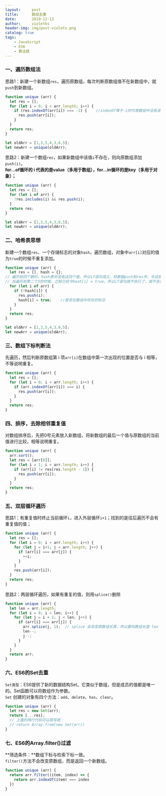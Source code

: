 ```yaml
---
layout:     post
title:      数组去重
date:       2019-12-13
author:     violetks
header-img: img/post-violets.png
catalog: true
tags:
    - JavaScript
    - ES6
    - 算法题
---
```


### 一、遍历数组法
思路1：新建一个新数组`res`，遍历原数组，每次判断原数组值不在新数组中，就`push`到新数组。<br>
```javascript
function unique (arr) {
  let res = [];
  for (let i = 0; i < arr.length; i++) {
    if (res.indexOf(arr[i]) === -1) {    //indexOf等于-1时代表数组中没有该值
      res.push(arr[i]);
    }
  }
  return res;
}

let oldArr = [1,3,5,4,3,6,5];
let newArr = unique(oldArr);
```
思路2：新建一个数组`res`，如果新数组中该值`i`不存在，则向原数组添加`push(i)`。<br>
**for…of循环的 i 代表的是value（多用于数组），for…in循环的是key（多用于对象）；**<br>
```javascript
function unique (arr) {
  let res = [];
  for (let i of arr) {
    !res.includes(i) && res.push(i);
  }
  return res;
}

let oldArr = [1,3,5,4,3,6,5];
let newArr = unique(oldArr);
```

### 二、哈希表思想
新建一个数组`res`、一个存储标志的对象`hash`，遍历数组，对象中`arr[i]`对应的值为`true`的时候不重复添加。<br>
```javascript
function unique (arr) {
  let res = [], hash = {};
// 遍历前四个数时，hash表中没有这四个值，所以if语句成立，将数据push到res中，令这些表中的数都为true。
// 当遍历到第二个3的时候，之前已经令hash[i] = true，所以if语句就不执行了，就不会重复了
  for (let i of arr) {
    if (!hash[i]) {
      res.push(i);
      hash[i] = true;    //是否在数组中存在的标志
    }
  }
  return res;
}

let oldArr = [1,3,5,4,3,6,5];
let newArr = unique(oldArr);
```

### 三、数组下标判断法
先遍历，然后判断原数组第 i 项`arr[i]`在数组中第一次出现的位置是否与 i 相等，不等说明重复。<br>
```javascript
function unique (arr) {
  let res = [];
  for (let i = 0; i < arr.length; i++) {
    if (arr.indexOf(arr[i]) === i) {
      res.push(arr[i]);
    }
  }
  return res;
}
```

### 四、排序，去除相邻重复值
对数组排序后，先把0号元素放入新数组，将新数组的最后一个值与原数组的当前值进行比较，相等说明重复。<br>
```javascript
function unique (arr) {
  arr.sort();
  let res = [arr[0]];
  for (let i = 1; i < arr.length; i++) {
    if (arr[i] != res[res.length - 1]) {
      res.push(arr[i]);
    }
  }
  return res;
}
```

### 五、双层循环遍历
思路1：有重复值时终止当前循环`i`，进入外层循环`i+1`；找到的是往后遍历不会有重复值的值；<br>
```javascript
function unique (arr) {
  let res = [];
  for (let i = 0; i < arr.length; i++) {
    for (let j = i+1; j < arr.length; j++) {
      if (arr[i] === arr[j]) {
        ++i;
      }
    }
    res.push(arr[i]);
  }
  return res;
}
```
思路2：两层循环遍历，如果有重复的值，则用`splice()`删除<br>
```javascript
function unique (arr) {
  let len = arr.length;
  for (let i = 0; i < len; i++) {
    for (let j = i + 1; j < len; j++) {
      if (arr[i] === arr[j]) {
        arr.splice(j, 1);  // splice 会改变原数组长度，所以要将数组长度 len 和下标 j 减一
        len--;
        j--;
      }
    }
  }
  return arr;
}
```
### 六、ES6的Set去重
`Set类型`：ES6提供了新的数据结构Set。它类似于数组，但是成员的值都是唯一的。Set函数可以将数组作为参数。<br>
`Set` 创建的对象有四个方法：`add`、`delete`、`has`、`clear`。<br>
```javascript
function unique (arr) {
  let res = new Set(arr);
  return [...res];
  // 上面的两行代码可以简写成：
  // return Array.from(new Set(arr))
}
```
### 七、ES6的Array.filter()过滤
**筛选条件：**数组下标与检索下标一致。<br>
`filter()`方法不会改变原数组，而是返回一个新数组。<br>
```javascript
function unique (arr) {
  return arr.filter((item, index) => {
    return arr.indexOf(item) === index
  })
}
```
